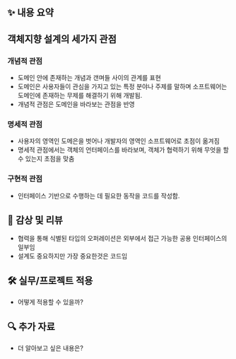 ## ✨ 내용 요약

## 객체지향 설계의 세가지 관점

### 개념적 관점

- 도메인 안에 존재하는 개념과 갠며들 사이의 관계를 표현
- 도메인은 사용자들이 관심을 가지고 있는 특정 분야나 주제를 말하며 소프트웨어는 도메인에 존재하는 무제를 해결하기 위해 개발됨.
- 개념적 관점은 도메인을 바라보는 관점을 반영

### 명세적 관점

- 사용자의 영역인 도메은을 벗어나 개발자의 영역인 소프트웨어로 초점이 옮겨짐
- 명세적 관점에서는 객체의 언터페이스를 바라보며, 객체가 협력하기 위해 무엇을 할 수 있는지 초점을 맞춤

### 구현적 관점

- 인터페이스 기반으로 수행하는 데 필요한 동작을 코드를 작성함.

## 📝 감상 및 리뷰

- 협력을 통해 식별된 타입의 오퍼레이션은 외부에서 접근 가능한 공용 인터페이스의 일부임
- 설계도 중요하지만 가장 중요한것은 코드임

## 🛠️ 실무/프로젝트 적용

- 어떻게 적용할 수 있을까?

## 🔍 추가 자료

- 더 알아보고 싶은 내용은?
